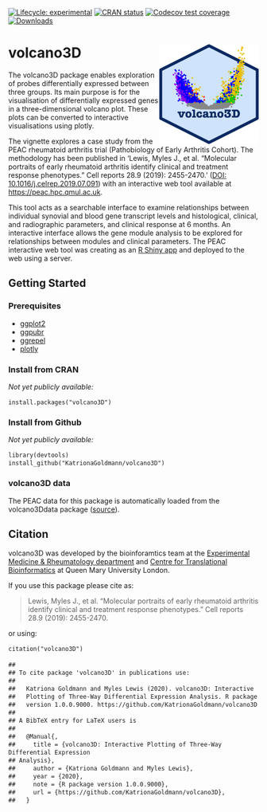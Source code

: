[![Lifecycle:
experimental](https://img.shields.io/badge/lifecycle-experimental-orange.svg)](https://www.tidyverse.org/lifecycle/#experimental)
[![CRAN
status](https://www.r-pkg.org/badges/version/volcano3D)](https://cran.r-project.org/package=volcano3D)
[![Codecov test
coverage](https://codecov.io/gh/r-lib/volcano3D/branch/master/graph/badge.svg)](https://codecov.io/gh/r-lib/volcano3D?branch=master)
[![Downloads](https://cranlogs.r-pkg.org/badges/volcano3D?color=blue)](https://cran.rstudio.com/package=volcano3D)

volcano3D <img src="logo.png" align="right" alt="" width="200" />
=================================================================

The volcano3D package enables exploration of probes differentially
expressed between three groups. Its main purpose is for the
visualisation of differentially expressed genes in a three-dimensional
volcano plot. These plots can be converted to interactive visualisations
using plotly.

The vignette explores a case study from the PEAC rheumatoid arthritis
trial (Pathobiology of Early Arthritis Cohort). The methodology has been
published in ‘Lewis, Myles J., et al. “Molecular portraits of early
rheumatoid arthritis identify clinical and treatment response
phenotypes.” Cell reports 28.9 (2019): 2455-2470.’ ([DOI:
10.1016/j.celrep.2019.07.091](https://doi.org/10.1016/j.celrep.2019.07.091))
with an interactive web tool available at <https://peac.hpc.qmul.ac.uk>.

This tool acts as a searchable interface to examine relationships
between individual synovial and blood gene transcript levels and
histological, clinical, and radiographic parameters, and clinical
response at 6 months. An interactive interface allows the gene module
analysis to be explored for relationships between modules and clinical
parameters. The PEAC interactive web tool was creating as an [R Shiny
app](https://shiny.rstudio.com) and deployed to the web using a server.

Getting Started
---------------

### Prerequisites

-   [ggplot2](https://cran.r-project.org/web/packages/ggplot2/index.html)
-   [ggpubr](https://cran.r-project.org/web/packages/ggpubr/index.html)
-   [ggrepel](https://cran.r-project.org/web/packages/ggrepel/index.html)
-   [plotly](https://cran.r-project.org/web/packages/plotly/index.html)

### Install from CRAN

*Not yet publicly available:*

    install.packages("volcano3D")

### Install from Github

*Not yet publicly available:*

    library(devtools)
    install_github("KatrionaGoldmann/volcano3D")

### volcano3D data

The PEAC data for this package is automatically loaded from the
volcano3Ddata package
([source](https://github.com/KatrionaGoldmann/volcano3Ddata)).

Citation
--------

volcano3D was developed by the bioinforamtics team at the [Experimental
Medicine & Rheumatology department](https://www.qmul.ac.uk/whri/emr/)
and [Centre for Translational
Bioinformatics](https://www.qmul.ac.uk/c4tb/) at Queen Mary University
London.

If you use this package please cite as:

> Lewis, Myles J., et al. “Molecular portraits of early rheumatoid
> arthritis identify clinical and treatment response phenotypes.” Cell
> reports 28.9 (2019): 2455-2470.

or using:

    citation("volcano3D")

    ## 
    ## To cite package 'volcano3D' in publications use:
    ## 
    ##   Katriona Goldmann and Myles Lewis (2020). volcano3D: Interactive
    ##   Plotting of Three-Way Differential Expression Analysis. R package
    ##   version 1.0.0.9000. https://github.com/KatrionaGoldmann/volcano3D
    ## 
    ## A BibTeX entry for LaTeX users is
    ## 
    ##   @Manual{,
    ##     title = {volcano3D: Interactive Plotting of Three-Way Differential Expression
    ## Analysis},
    ##     author = {Katriona Goldmann and Myles Lewis},
    ##     year = {2020},
    ##     note = {R package version 1.0.0.9000},
    ##     url = {https://github.com/KatrionaGoldmann/volcano3D},
    ##   }
